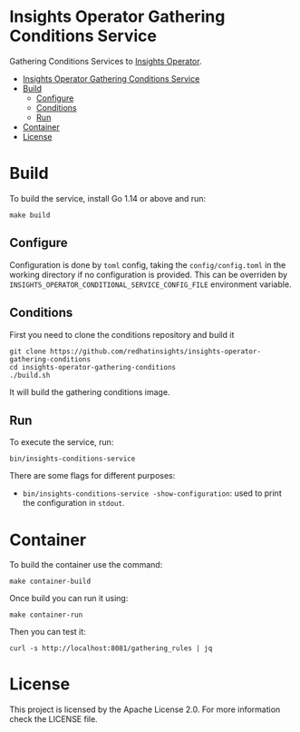 # Insights Operator Gathering Conditions Service

Gathering Conditions Services to [Insights Operator](https://github.com/openshift/insights-operator).

<!-- vim-markdown-toc GFM -->

- [Insights Operator Gathering Conditions Service](#insights-operator-gathering-conditions-service)
- [Build](#build)
  - [Configure](#configure)
  - [Conditions](#conditions)
  - [Run](#run)
- [Container](#container)
- [License](#license)

<!-- vim-markdown-toc -->

# Build

To build the service, install Go 1.14 or above and run:

```shell script
make build
```

## Configure

Configuration is done by `toml` config, taking the `config/config.toml` in the working directory if no configuration is provided. This can be overriden by `INSIGHTS_OPERATOR_CONDITIONAL_SERVICE_CONFIG_FILE` environment variable.

## Conditions

First you need to clone the conditions repository and build it

```shell script
git clone https://github.com/redhatinsights/insights-operator-gathering-conditions
cd insights-operator-gathering-conditions
./build.sh
```

It will build the gathering conditions image.

## Run

To execute the service, run:

```shell script
bin/insights-conditions-service
```

There are some flags for different purposes:

- `bin/insights-conditions-service -show-configuration`: used to print the configuration in `stdout`.

# Container

To build the container use the command:

```shell script
make container-build
```

Once build you can run it using:

```shell script
make container-run
```

Then you can test it:

```shell script
curl -s http://localhost:8081/gathering_rules | jq
```

# License

This project is licensed by the Apache License 2.0. For more information check the LICENSE file.
